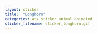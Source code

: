 ```yaml
---
layout: sticker
title:  "Longhorn"
categories: atx sticker animal animated
sticker_filename: sticker_longhorn.gif
---
```

